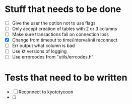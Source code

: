 # Stuff that needs to be done
- [ ] Give the user the option not to use flags
- [ ] Only accept creation of tables with 2 or 3 columns
- [ ] Make sure transactions fail on connection loss
- [X] Change from timeout to time/interval/nil reconnect
- [ ] Err output what column is bad
- [ ] Use kt versions of logging
- [ ] Use errorcodes from "utils/errcodes.h"

# Tests that need to be written
- [ ] Reconnect to kyototycoon
- [ ] 
